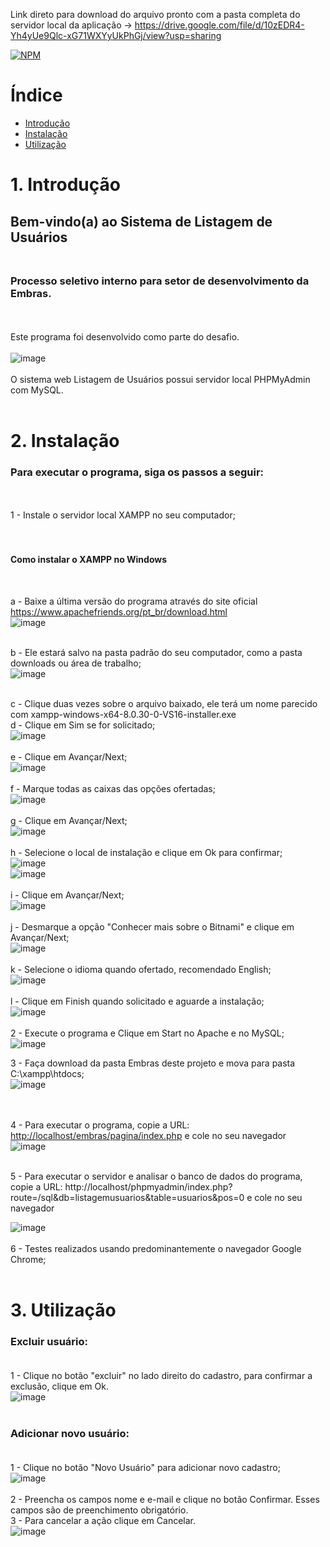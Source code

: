 Link direto para download do arquivo pronto com a pasta completa do servidor local da aplicação -> <https://drive.google.com/file/d/10zEDR4-Yh4yUe9Qlc-xG71WXYyUkPhGj/view?usp=sharing>

[![NPM](https://img.shields.io/npm/l/react)](https://github.com/claudiane-art/desafio-dev-embras/blob/main/LICENSE) 
# Índice

- [Introdução](#1-introdução)
- [Instalação](#2-instalação)
- [Utilização](#3-utilização)

# 1. Introdução
## **Bem-vindo(a) ao Sistema de Listagem de Usuários** <br><br>
### Processo seletivo interno para setor de desenvolvimento da Embras.
<br><br>
Este programa foi desenvolvido como parte do desafio.
<br><br>
![image](https://github.com/claudiane-art/desafio-dev-embras/assets/79753765/db9e30bb-4bff-4351-9cb9-e635378b158e)
<br><br>
O sistema web Listagem de Usuários possui servidor local PHPMyAdmin com MySQL.
<br><br>

# 2. Instalação
### **Para executar o programa, siga os passos a seguir:**
<br><br>
1 - Instale o servidor local XAMPP no seu computador; <br>
<br><br>
#### **Como instalar o XAMPP no Windows** <br>
<br>

a - Baixe a última versão do programa através do site oficial <https://www.apachefriends.org/pt_br/download.html> <br>
![image](https://github.com/claudiane-art/desafio-dev-embras/assets/79753765/14fc18b9-3d0d-42c4-8f39-cdf640c82497)
<br><br>

b - Ele estará salvo na pasta padrão do seu computador, como a pasta downloads ou área de trabalho; <br>
![image](https://github.com/claudiane-art/desafio-dev-embras/assets/79753765/f940ec6b-250e-4d4f-88ab-f2611a2086d8)
<br><br>

c - Clique duas vezes sobre o arquivo baixado, ele terá um nome parecido com xampp-windows-x64-8.0.30-0-VS16-installer.exe <br>
d - Clique em Sim se for solicitado; <br>
![image](https://github.com/claudiane-art/desafio-dev-embras/assets/79753765/783c461e-5951-4c1b-9fb0-6ed78bd6415b)
<br><br>
e - Clique em Avançar/Next; <br>
![image](https://github.com/claudiane-art/desafio-dev-embras/assets/79753765/7be327ed-3d3f-4203-a61b-7efd80c44779)
<br><br>
f - Marque todas as caixas das opções ofertadas; <br>
![image](https://github.com/claudiane-art/desafio-dev-embras/assets/79753765/5145f127-63ea-424d-9137-67c61cb933c9)
<br><br>
g - Clique em Avançar/Next; <br>
![image](https://github.com/claudiane-art/desafio-dev-embras/assets/79753765/76a1e081-2c84-43d9-8d8e-dabd99301ea7)
<br><br>
h - Selecione o local de instalação e clique em Ok para confirmar; <br>
![image](https://github.com/claudiane-art/desafio-dev-embras/assets/79753765/25003a0c-f13a-4024-b08a-3ba04d1d3428)
<br>
![image](https://github.com/claudiane-art/desafio-dev-embras/assets/79753765/ebf92aca-1001-46bd-a43d-071b3c2a6ea3)
<br><br>
i - Clique em Avançar/Next; <br>
![image](https://github.com/claudiane-art/desafio-dev-embras/assets/79753765/7be327ed-3d3f-4203-a61b-7efd80c44779)
<br><br>
j - Desmarque a opção "Conhecer mais sobre o Bitnami" e clique em Avançar/Next; <br>
![image](https://github.com/claudiane-art/desafio-dev-embras/assets/79753765/035992f0-2621-43da-a323-daa90fd3d069)
<br><br>
k - Selecione o idioma quando ofertado, recomendado English; <br>
![image](https://github.com/claudiane-art/desafio-dev-embras/assets/79753765/992e68b2-1703-4a15-8879-b161df5ab15d)
<br><br>
l - Clique em Finish quando solicitado e aguarde a instalação; <br>
![image](https://github.com/claudiane-art/desafio-dev-embras/assets/79753765/eef92868-0dc4-4c06-b022-a8f9ba384a94)
<br><br>
2 - Execute o programa e Clique em Start no Apache e no MySQL; <br>
![image](https://github.com/claudiane-art/desafio-dev-embras/assets/79753765/14697a82-4a65-42e2-b6c3-88d196933463)

3 - Faça download da pasta Embras deste projeto e mova para pasta C:\xampp\htdocs; <br>
![image](https://github.com/claudiane-art/desafio-dev-embras/assets/79753765/1a6b2931-adff-443d-9bf5-09c0da1fa9bf)

<br><br>
4 - Para executar o programa, copie a URL: <http://localhost/embras/pagina/index.php> e cole no seu navegador  <br>
![image](https://github.com/claudiane-art/desafio-dev-embras/assets/79753765/b1b2eb5a-13d6-4da6-9f0a-e602d7ec5e37)

<br>
5 - Para executar o servidor e analisar o banco de dados do programa, copie a URL: http://localhost/phpmyadmin/index.php?route=/sql&db=listagemusuarios&table=usuarios&pos=0 e cole no seu navegador  <br>

![image](https://github.com/claudiane-art/desafio-dev-embras/assets/79753765/2c91d432-c6f4-41fe-bbbb-8377e7bed01c)
<br><br>
6 - Testes realizados usando predominantemente o navegador Google Chrome; <br><br>

# 3. Utilização

### **Excluir usuário:**<br><br>

1 - Clique no botão "excluir" no lado direito do cadastro, para confirmar a exclusão, clique em Ok. <br>
![image](https://github.com/claudiane-art/desafio-dev-embras/assets/79753765/337e175d-c202-4ec6-a628-a1f882d47b41)
<br><br>

### **Adicionar novo usuário:**<br><br>

1 - Clique no botão "Novo Usuário" para adicionar novo cadastro; <br>
![image](https://github.com/claudiane-art/desafio-dev-embras/assets/79753765/6930d5ef-3a86-4bfe-9c2b-cd97705cca13)
<br><br>
2 - Preencha os campos nome e e-mail e clique no botão Confirmar. Esses campos são de preenchimento obrigatório. <br>
3 - Para cancelar a ação clique em Cancelar. <br>
![image](https://github.com/claudiane-art/desafio-dev-embras/assets/79753765/cf0baceb-2a56-4bac-8312-72ab3cedf29c)



